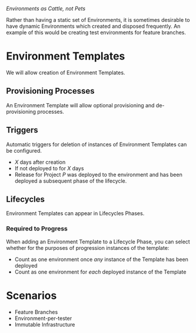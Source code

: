 
_Environments as Cattle, not Pets_

Rather than having a static set of Environments, it is sometimes desirable to have dynamic Environments which created and disposed frequently.  An example of this would be creating test environments for feature branches. 

# Environment Templates

We will allow creation of Environment Templates.

## Provisioning Processes 

An Environment Template will allow optional provisioning and de-provisioning processes.

## Triggers

Automatic triggers for deletion of instances of Environment Templates can be configured.

- _X_ days after creation
- If not deployed to for _X_ days
- Release for Project _P_ was deployed to the environment and has been deployed a subsequent phase of the lifecycle. 

## Lifecycles 

Environment Templates can appear in Lifecycles Phases.  

### Required to Progress

When adding an Environment Template to a Lifecycle Phase, you can select whether for the purposes of progression instances of the template: 

- Count as one environment once _any_ instance of the Template has been deployed
- Count as one environment for _each_ deployed instance of the Template 

# Scenarios

- Feature Branches
- Environment-per-tester
- Immutable Infrastructure


